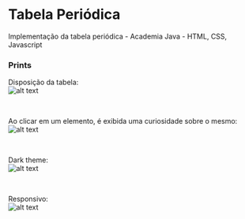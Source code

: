 # Tabela Periódica
Implementação da tabela periódica - Academia Java - HTML, CSS, Javascript

<h3>Prints</h3>

Disposição da tabela:<br />
![alt text](https://i.ibb.co/NC47xkS/tabela-periodica-java-j-1.png)

<br />

Ao clicar em um elemento, é exibida uma curiosidade sobre o mesmo:<br />
![alt text](https://i.ibb.co/rtXXCHj/tabela-periodica-java-j-4.png)

<br />

Dark theme:<br />
![alt text](https://i.ibb.co/p3sZVdD/tabela-periodica-java-j-2.png)

<br />

Responsivo:<br />
![alt text](https://i.ibb.co/Ch4D83k/tabela-periodica-java-j-3.png)
